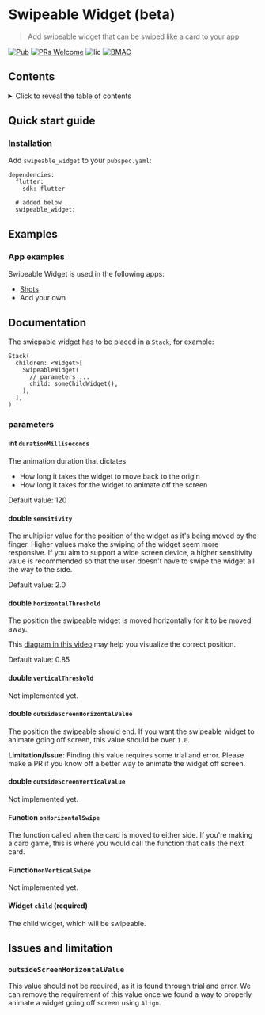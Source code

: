 <!-- omit in toc -->
# Swipeable Widget (beta)

> Add swipeable widget that can be swiped like a card to your app

[![Pub](https://img.shields.io/pub/v/swipeable_widget.svg?style=flat-square)]()
[![PRs Welcome](https://img.shields.io/badge/PRs-welcome-brightgreen.svg?style=flat-square)](http://makeapullrequest.com)
![lic](https://img.shields.io/github/license/themindstorm/NextBusSg?style=flat-square)
[![BMAC](https://img.shields.io/badge/Donate-Buy%20Me%20A%20Coffee-orange.svg?style=flat-square)](https://www.buymeacoffee.com/themindstorm) 


## Contents

<details>
<summary>
Click to reveal the table of contents
</summary>

- [Contents](#contents)
- [Quick start guide](#quick-start-guide)
  - [Installation](#installation)
- [Examples](#examples)
  - [App examples](#app-examples)
- [Documentation](#documentation)
  - [parameters](#parameters)
    - [int `durationMilliseconds`](#int-durationmilliseconds)
    - [double `sensitivity`](#double-sensitivity)
    - [double `horizontalThreshold`](#double-horizontalthreshold)
    - [double `verticalThreshold`](#double-verticalthreshold)
    - [double `outsideScreenHorizontalValue`](#double-outsidescreenhorizontalvalue)
    - [double `outsideScreenVerticalValue`](#double-outsidescreenverticalvalue)
    - [Function `onHorizontalSwipe`](#function-onhorizontalswipe)
    - [Function`onVerticalSwipe`](#functiononverticalswipe)
    - [Widget `child` (required)](#widget-child-required)
- [Issues and limitation](#issues-and-limitation)
  - [`outsideScreenHorizontalValue`](#outsidescreenhorizontalvalue)

</details>

## Quick start guide

### Installation
Add `swipeable_widget` to your `pubspec.yaml`:

```
dependencies:
  flutter:
    sdk: flutter

  # added below
  swipeable_widget:
```

## Examples

### App examples
Swipeable Widget is used in the following apps:
- [Shots](https://github.com/themindstorm/Shots)
- Add your own

## Documentation
The swiepable widget has to be placed in a `Stack`, for example:

```
Stack(
  children: <Widget>[
    SwipeableWidget(
      // parameters ...
      child: someChildWidget(),
    ),
  ],
)
```

### parameters
#### int `durationMilliseconds`
The animation duration that dictates
- How long it takes the widget to move back to the origin
- How long it takes for the widget to animate off the screen

Default value: 120

#### double `sensitivity`
The multiplier value for the position of the widget as it's being moved by the finger. Higher values make the swiping of the widget seem more responsive. If you aim to support a wide screen device, a higher sensitivity value is recommended so that the user doesn't have to swipe the widget all the way to the side.

Default value: 2.0

#### double `horizontalThreshold`
The position the swipeable widget is moved horizontally for it to be moved away. 

This [diagram in this video](https://youtu.be/g2E7yl3MwMk?t=56) may help you visualize the correct position.

Default value: 0.85

#### double `verticalThreshold`
Not implemented yet.

#### double `outsideScreenHorizontalValue`
The position the swipeable should end. If you want the swipeable widget to animate going off screen, this value should be over `1.0`.

**Limitation/Issue**: Finding this value requires some trial and error. Please make a PR if you know off a better way to animate the widget off screen.

#### double `outsideScreenVerticalValue`
Not implemented yet.

#### Function `onHorizontalSwipe`
The function called when the card is moved to either side. If you're making a card game, this is where you would call the function that calls the next card.

#### Function`onVerticalSwipe`
Not implemented yet.

#### Widget `child` (required)
The child widget, which will be swipeable.

## Issues and limitation
### `outsideScreenHorizontalValue`
This value should not be required, as it is found through trial and error. We can remove the requirement of this value once we found a way to properly animate a widget going off screen using `Align`.